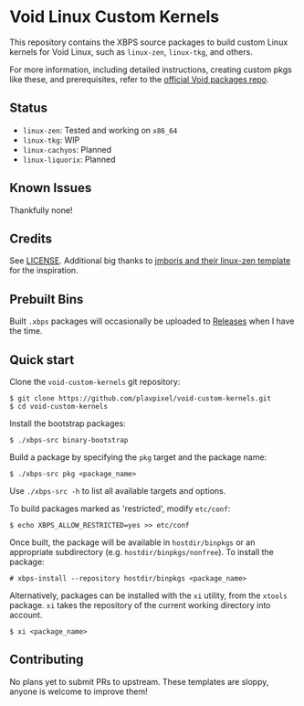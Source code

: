 
# Void Linux Custom Kernels

This repository contains the XBPS source packages to build custom Linux kernels for Void Linux, such as `linux-zen`, `linux-tkg`, and others.

For more information, including detailed instructions, creating custom pkgs like these, and prerequisites, refer to the [official Void packages repo](https://github.com/void-linux/void-packages).

## Status

- `linux-zen`: Tested and working on `x86_64`
- `linux-tkg`: WIP
- `linux-cachyos`: Planned
- `linux-liquorix`: Planned

## Known Issues

Thankfully none!

## Credits

See [LICENSE](https://github.com/plavpixel/void-custom-kernels/blob/master/LICENSE).  Additional big thanks to [jmboris and their linux-zen template](https://github.com/jmboris/voidlinux-kernel-zen-6.12.6) for the inspiration.

## Prebuilt Bins

Built `.xbps` packages will occasionally be uploaded to [Releases](https://github.com/plavpixel/void-custom-kernels/releases) when I have the time.


## Quick start

Clone the `void-custom-kernels` git repository:

```
$ git clone https://github.com/plavpixel/void-custom-kernels.git
$ cd void-custom-kernels
```
Install the bootstrap packages:
```
$ ./xbps-src binary-bootstrap
```

Build a package by specifying the `pkg` target and the package name:

```
$ ./xbps-src pkg <package_name>
```

Use `./xbps-src -h` to list all available targets and options.

To build packages marked as 'restricted', modify `etc/conf`:

```
$ echo XBPS_ALLOW_RESTRICTED=yes >> etc/conf
```

Once built, the package will be available in `hostdir/binpkgs` or an appropriate subdirectory (e.g. `hostdir/binpkgs/nonfree`). To install the package:

```
# xbps-install --repository hostdir/binpkgs <package_name>
```

Alternatively, packages can be installed with the `xi` utility, from the `xtools` package. `xi` takes the repository of the current working directory into account.

```
$ xi <package_name>
```
## Contributing
No plans yet to submit PRs to upstream. These templates are sloppy, anyone is welcome to improve them!
